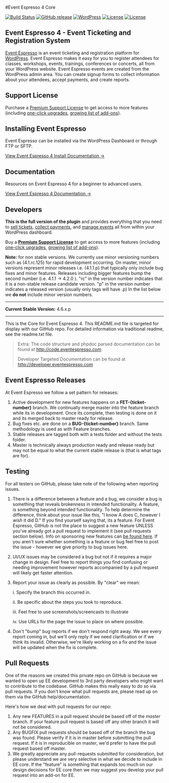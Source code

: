 #Event Espresso 4 Core

[![Build Status](https://circleci.com/gh/eventespresso/event-espresso-core.svg?style=shield&circle-token=fa8a74e72f3f7c85b8e754044268cafdc9765437)](https://circleci.com/gh/eventespresso)
[![GitHub release](https://img.shields.io/badge/Release%20Candidate-4.7.6.rc-orange.svg?style=plastic)](https://github.com/eventespresso/event-espresso-core)
[![WordPress](https://img.shields.io/badge/WordPress-v4.2.2%20tested-brightgreen.svg?style=plastic)](http://eventespresso.com/)
[![License](https://img.shields.io/badge/License-GPLv2-blue.svg?style=plastic)](https://www.gnu.org/licenses/gpl-2.0.html)
[![License](https://img.shields.io/badge/Now%20100%-Gluten%20Free-ff69b4.svg?style=plastic)](http://eventespresso.com/)

## Event Espresso 4 - Event Ticketing and Registration System

[Event Espresso](http://eventespresso.com/?utm_source=github&utm_medium=link&utm_campaign=ee4_github_plugin_description_homepage&utm_content=event+espresso+link) is an event ticketing and registration platform for [WordPress](http://wordpress.org/). Event Espresso makes it easy for you to register attendees for classes, workshops, events, trainings, conferences or concerts, all from your WordPress website. Event Espresso events are created from the WordPress admin area. You can create signup forms to collect information about your attendees, accept payments, and create reports.

## Support License
Purchase a [Premium Support License](http://eventespresso.com/pricing/?ee_ver=ee4&utm_source=github&utm_medium=link&utm_campaign=ee4_github_plugin_description_homepage&utm_content=premium+support+license) to get access to more features (including [one-click upgrades](http://eventespresso.com/features/one-click-upgrades/?utm_source=github&utm_medium=link&utm_campaign=ee4_github_plugin_description_homepage&utm_content=one+click+upgrades), [growing list of add-ons](http://eventespresso.com/add-ons/?ee_ver=ee4&utm_source=github&utm_medium=link&utm_campaign=ee4_github_plugin_description_homepage&utm_content=growing+list+of+addons)).

## Installing Event Espresso
Event Espresso can be installed via the WordPress Dashboard or through FTP or SFTP. 

[View Event Espresso 4 Install Documentation →](http://eventespresso.com/wiki/installing-event-espresso/?ee_ver=ee4&utm_source=github&utm_medium=link&utm_campaign=ee4_github_plugin_description_homepage&utm_content=view+ee4+install+documentation)

## Documentation
Resources on Event Espresso 4 for a beginner to advanced users. 

[View Event Espresso 4 Documentation →](http://eventespresso.com/support/documentation/versioned-docs?doc_ver=ee4&utm_source=github&utm_medium=link&utm_campaign=ee4_github_plugin_description_homepage&utm_content=view+ee4+documentation)


## Developers

**This is the full version of the plugin** and provides everything that you need to [sell tickets](http://eventespresso.com/features/multiple-ticket-pricing-options/?utm_source=github&utm_medium=link&utm_campaign=ee4_github_plugin_description_homepage&utm_content=sell+tickets), [collect payments](http://eventespresso.com/features/payment-options/?utm_source=github&utm_medium=link&utm_campaign=ee4_github_plugin_description_homepage&utm_content=collect+payments), and [manage events](http://eventespresso.com/features/event-management/?utm_source=github&utm_medium=link&utm_campaign=ee4_github_plugin_description_homepage&utm_content=manage+events) all from within your WordPress dashboard.


Buy a **[Premium Support License](http://eventespresso.com/pricing/?ee_ver=ee4&utm_source=github&utm_medium=link&utm_campaign=ee4_github_plugin_description_homepage&utm_content=premium+support+license)** to get access to more features (including [one-click upgrades](http://eventespresso.com/features/one-click-upgrades/?utm_source=github&utm_medium=link&utm_campaign=ee4_github_plugin_description_homepage&utm_content=one+click+upgrades), [growing list of add-ons](http://eventespresso.com/add-ons/?ee_ver=ee4&utm_source=github&utm_medium=link&utm_campaign=ee4_github_plugin_description_homepage&utm_content=growing+list+of+addons)).

**Note:** for non stable versions. We currently use minor versioning numbers such as (4.1.rc.125) for rapid development occurring.  On master, minor versions represent minor releases i.e. (4.1.1.p) that typically only include bug fixes and minor features.  Releases including bigger features bump the second number (i.e. 4.1.1 -> 4.2.0 ).  "rc" in the version number indicates that it is a non-stable release candidate version.  "p" in the version number indicates a released version (usually only tags will have .p) In the list below we **do not** include minor version numbers.

***

**Current Stable Version:** 4.6.x.p

***

This is the Core for Event Espresso 4. This README.md file is targeted for display with our GitHub repo.  For detailed information via traditional readme, see the readme.txt file.

> Extra:  The code structure and phpdoc parsed documentation can be found at http://code.eventespresso.com
>
> Developer Targeted Documentation can be found at http://developer.eventespresso.com


## Event Espresso Releases
At Event Espresso we follow a set pattern for releases:

1. Active development for new features happens on a **FET-{ticket-number}** branch.  We continually merge master into the feature branch while its in development.  Once its complete, then testing is done on it and its merged back to master ready for release.
2. Bug fixes etc. are done on a **BUG-{ticket-number}** branch.  Same methodology is used as with Feature branches.
3. Stable releases are tagged both with a tests folder and without the tests folder.
4. Master is technically always production ready and release ready but may not be equal to what the current stable release is (that is what tags are for).


## Testing
For all testers on GitHub, please take note of the following when reporting issues.

1. There is a difference between a feature and a bug, we consider a bug is something that reveals brokenness in intended functionality.  A feature, is something beyond intended functionality.  To help determine the difference, think about your issue like this, "I know A does C, however I *wish* it did D."  If you find yourself saying that, its a feature.  For Event Espresso,  GitHub is not the place to suggest a new feature UNLESS you've already got a pull request to implement it (see pull requests section below).  Info on sponsoring new features can [be found here](http://eventespresso.com/rich-features/sponsor-new-features/).  If you aren't sure whether something is a feature or bug feel free to post the issue - however we give priority to bug issues here.
2. UI/UX issues may be considered a bug but not if it requires a major change in design.  Feel free to report things you find confusing or needing improvement however reports accompanied by a pull request will likely get faster attention.
3. Report your issue as clearly as possible.  By "clear" we mean:

	i. Specify the branch this occurred in.

	ii. Be specific about the steps you took to reproduce.

	iii. Feel free to use screenshots/screencasts to illustrate

	iv. Use URLs for the page the issue to place on where possible.

4. Don't "bump" bug reports if we don't respond right away.  We see every report coming in, but we'll only reply if we need clarification or if we think its invalid.  Otherwise, we're likely working on a fix and the issue will be updated when the fix is complete.

## Pull Requests
One of the reasons we created this private repo on GitHub is because we wanted to open up EE development to 3rd party developers who might want to contribute to the codebase. GitHub makes this really easy to do so via pull requests.  If you don't know what pull requests are, please read up on them via the GitHub help/documentation.

Here's how we deal with pull requests for our repo:

1. Any new FEATURES in a pull request should be based off of the *master* branch. If your feature pull request is based off any other branch it will not be considered.
2. Any BUGFIX pull requests should be based off of the branch the bug was found.  Please verify if it is in master before submitting the pull request.  If it is in reproducible on master, we'd prefer to have the pull request based off master.
3. We greatly appreciate any pull-requests submitted for consideration, but please understand we are very selective in what we decide to include in EE core.  If the "feature" is something that expands too much on our design decisions for EE core then we may suggest you develop your pull request into an add-on for EE.

